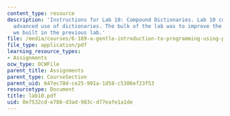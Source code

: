 ```yaml
---
content_type: resource
description: 'Instructions for Lab 10: Compound Dictionaries. Lab 10 covered a more
  advanced use of dictionaries. The bulk of the lab was to improve the web indexer
  we built in the previous lab.'
file: /media/courses/6-189-a-gentle-introduction-to-programming-using-python-january-iap-2008/0e7532cde788d3ad983cd77eafe1a1de_lab10.pdf
file_type: application/pdf
learning_resource_types:
- Assignments
ocw_type: OCWFile
parent_title: Assignments
parent_type: CourseSection
parent_uid: 647ec78d-ce25-991a-1d58-c5306ef23f53
resourcetype: Document
title: lab10.pdf
uid: 0e7532cd-e788-d3ad-983c-d77eafe1a1de
---
```

